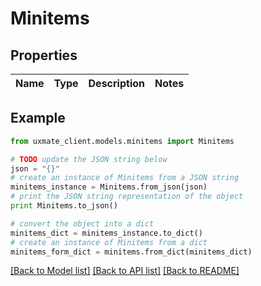 # Minitems


## Properties
Name | Type | Description | Notes
------------ | ------------- | ------------- | -------------

## Example

```python
from uxmate_client.models.minitems import Minitems

# TODO update the JSON string below
json = "{}"
# create an instance of Minitems from a JSON string
minitems_instance = Minitems.from_json(json)
# print the JSON string representation of the object
print Minitems.to_json()

# convert the object into a dict
minitems_dict = minitems_instance.to_dict()
# create an instance of Minitems from a dict
minitems_form_dict = minitems.from_dict(minitems_dict)
```
[[Back to Model list]](../README.md#documentation-for-models) [[Back to API list]](../README.md#documentation-for-api-endpoints) [[Back to README]](../README.md)


